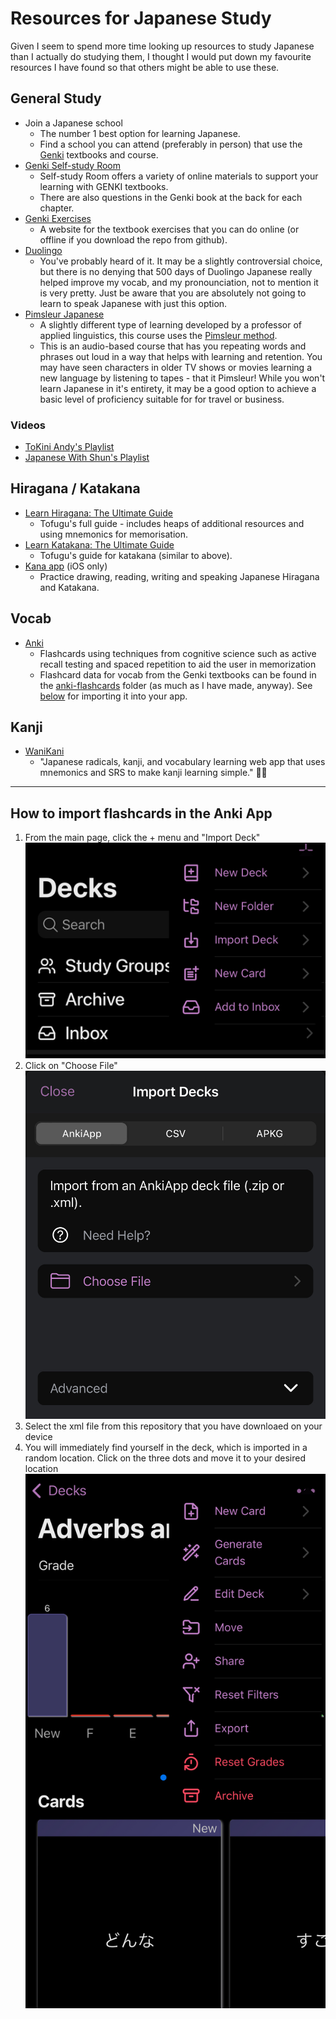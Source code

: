 # Resources for Japanese Study
Given I seem to spend more time looking up resources to study Japanese than I actually do studying them, I thought I would put down my favourite resources I have found so that others might be able to use these.

## General Study
- Join a Japanese school 
  - The number 1 best option for learning Japanese. 
  - Find a school you can attend (preferably in person) that use the [Genki](https://genki3.japantimes.co.jp/en/) textbooks and course.
- [Genki Self-study Room](https://genki3.japantimes.co.jp/en/student/) 
  - Self-study Room offers a variety of online materials to support your learning with GENKI textbooks.
  - There are also questions in the Genki book at the back for each chapter.
- [Genki Exercises](https://sethclydesdale.github.io/genki-study-resources/lessons-3rd/) 
  - A website for the textbook exercises that you can do online (or offline if you download the repo from github).
- [Duolingo](https://www.duolingo.com/) 
  - You've probably heard of it. It may be a slightly controversial choice, but there is no denying that 500 days of Duolingo Japanese really helped improve my vocab, and my pronounciation, not to mention it is very pretty. Just be aware that you are absolutely not going to learn to speak Japanese with just this option.
- [Pimsleur Japanese](https://www.pimsleur.com/learn-japanese/) 
  - A slightly different type of learning developed by a professor of applied linguistics, this course uses the [Pimsleur method](https://en.wikipedia.org/wiki/Pimsleur_Language_Programs).
  - This is an audio-based course that has you repeating words and phrases out loud in a way that helps with learning and retention. You may have seen characters in older TV shows or movies learning a new language by listening to tapes - that it Pimsleur! While you won't learn Japanese in it's entirety, it may be a good option to achieve a basic level of proficiency suitable for for travel or business.

### Videos
- [ToKini Andy's Playlist](https://www.youtube.com/playlist?list=PLA_RcUI8km1NMhiEebcbqdlcHv_2ngbO2)
- [Japanese With Shun's Playlist](https://www.youtube.com/playlist?list=PLUqu4MKiV5q_0_8JRUXVIJ-yuX1RNYJlF)

## Hiragana / Katakana
- [Learn Hiragana: The Ultimate Guide](https://www.tofugu.com/japanese/learn-hiragana/) 
  - Tofugu's full guide - includes heaps of additional resources and using mnemonics for memorisation.
- [Learn Katakana: The Ultimate Guide](https://www.tofugu.com/japanese/learn-katakana/) 
  - Tofugu's guide for katakana (similar to above).
- [Kana app](https://apps.apple.com/au/app/kana-hiragana-and-katakana/id1454200955) (iOS only) 
  - Practice drawing, reading, writing and speaking Japanese Hiragana and Katakana.


## Vocab
- [Anki](https://apps.ankiweb.net/) 
  - Flashcards using techniques from cognitive science such as active recall testing and spaced repetition to aid the user in memorization
  - Flashcard data for vocab from the Genki textbooks can be found in the [anki-flashcards](./anki-flashcards/) folder (as much as I have made, anyway). See [below](#how-to-import-flashcards-in-the-anki-app) for importing it into your app.

## Kanji
- [WaniKani](https://www.wanikani.com/) 
  - "Japanese radicals, kanji, and vocabulary learning web app that uses mnemonics and SRS to make kanji learning simple." 👌🏻

-----

## How to import flashcards in the Anki App
1. From the main page, click the + menu and "Import Deck"
![import deck](./images/import-deck.jpeg)
1. Click on "Choose File"
![choose file](./images/choose-file.jpeg)
1. Select the xml file from this repository that you have downloaed on your device
1. You will immediately find yourself in the deck, which is imported in a random location. Click on the three dots and move it to your desired location
![move deck](./images/move.jpeg)